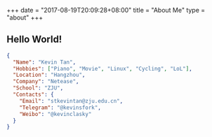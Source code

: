 +++
date = "2017-08-19T20:09:28+08:00"
title = "About Me"
type = "about"
+++

## Hello World!
```json
{
  "Name": "Kevin Tan",
  "Hobbies": ["Piano", "Movie", "Linux", "Cycling", "LoL"],
  "Location": "Hangzhou",
  "Company": "Netease",
  "School": "ZJU",
  "Contacts": {
    "Email": "stkevintan@zju.edu.cn",
    "Telegram": "@kevinsfork",
    "Weibo": "@kevinclasky"
  }
}
```